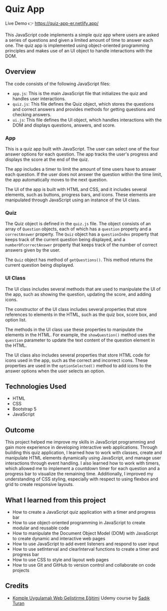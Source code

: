 # Quiz App

Live Demo 👉 https://quiz-app-er.netlify.app/

This JavaScript code implements a simple quiz app where users are asked a series of questions and given a limited amount of time to answer each one. The quiz app is implemented using object-oriented programming principles and makes use of an UI object to handle interactions with the DOM.

## Overview

The code consists of the following JavaScript files:

- `app.js`: This is the main JavaScript file that initializes the quiz and handles user interactions.
- `quiz.js`: This file defines the Quiz object, which stores the questions and correct answers and provides methods for getting questions and checking answers.
- `ui.js`: This file defines the UI object, which handles interactions with the DOM and displays questions, answers, and score.

### App

This is a quiz app built with JavaScript. The user can select one of the four answer options for each question. The app tracks the user's progress and displays the score at the end of the quiz.

The app includes a timer to limit the amount of time users have to answer each question. If the user does not answer the question within the time limit, the app automatically moves to the next question.

The UI of the app is built with HTML and CSS, and it includes several elements, such as buttons, progress bars, and icons. These elements are manipulated through JavaScript using an instance of the UI class.

### Quiz

The Quiz object is defined in the `quiz.js` file. The object consists of an array of `Question` objects, each of which has a `question` property and a `correctAnswer` property. The `Quiz` object has a `questionIndex` property that keeps track of the current question being displayed, and a `numberOfcorrectAnswer` property that keeps track of the number of correct answers given by the user.

The `Quiz` object has method of `getQuestions()`. This method returns the current question being displayed.

### UI Class

The UI class includes several methods that are used to manipulate the UI of the app, such as showing the question, updating the score, and adding icons.

The constructor of the UI class includes several properties that store references to elements in the HTML, such as the quiz box, score box, and option list.

The methods in the UI class use these properties to manipulate the elements in the HTML. For example, the `showQuestion()` method uses the `question` parameter to update the text content of the question element in the HTML.

The UI class also includes several properties that store HTML code for icons used in the app, such as the correct and incorrect icons. These properties are used in the `optionSelected()` method to add icons to the answer options when the user selects an option.

## Technologies Used

- HTML
- CSS
- Bootstrap 5
- JavaScript

## Outcome

This project helped me improve my skills in JavaScript programming and gain more experience in developing interactive web applications. Through building this quiz application, I learned how to work with classes, create and manipulate HTML elements dynamically using JavaScript, and manage user interactions through event handling. I also learned how to work with timers, which allowed me to implement a countdown timer for each question and a progress bar to visualize the remaining time. Additionally, I improved my understanding of CSS styling, especially with respect to using flexbox and grid to create responsive layouts.

## What I learned from this project

- How to create a JavaScript quiz application with a timer and progress bar
- How to use object-oriented programming in JavaScript to create modular and reusable code
- How to manipulate the Document Object Model (DOM) with JavaScript to create dynamic and interactive web pages
- How to use JavaScript to add event listeners and respond to user input
- How to use setInterval and clearInterval functions to create a timer and progress bar
- How to use CSS to style and layout web pages
- How to use Git and GitHub to version control and collaborate on code projects

## Credits

- [Komple Uygulamalı Web Geliştirme Eğitimi](https://www.udemy.com/course/komple-web-developer-kursu/ 'https://www.udemy.com/course/komple-web-developer-kursu/') Udemy course by [Sadık Turan](https://www.linkedin.com/in/sadikturan/ 'https://www.linkedin.com/in/sadikturan/')
